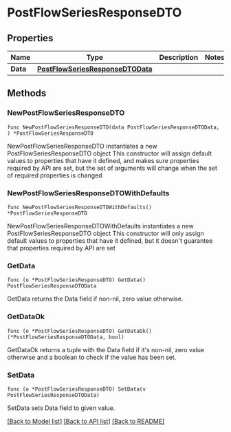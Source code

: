 # PostFlowSeriesResponseDTO

## Properties

Name | Type | Description | Notes
------------ | ------------- | ------------- | -------------
**Data** | [**PostFlowSeriesResponseDTOData**](PostFlowSeriesResponseDTOData.md) |  | 

## Methods

### NewPostFlowSeriesResponseDTO

`func NewPostFlowSeriesResponseDTO(data PostFlowSeriesResponseDTOData, ) *PostFlowSeriesResponseDTO`

NewPostFlowSeriesResponseDTO instantiates a new PostFlowSeriesResponseDTO object
This constructor will assign default values to properties that have it defined,
and makes sure properties required by API are set, but the set of arguments
will change when the set of required properties is changed

### NewPostFlowSeriesResponseDTOWithDefaults

`func NewPostFlowSeriesResponseDTOWithDefaults() *PostFlowSeriesResponseDTO`

NewPostFlowSeriesResponseDTOWithDefaults instantiates a new PostFlowSeriesResponseDTO object
This constructor will only assign default values to properties that have it defined,
but it doesn't guarantee that properties required by API are set

### GetData

`func (o *PostFlowSeriesResponseDTO) GetData() PostFlowSeriesResponseDTOData`

GetData returns the Data field if non-nil, zero value otherwise.

### GetDataOk

`func (o *PostFlowSeriesResponseDTO) GetDataOk() (*PostFlowSeriesResponseDTOData, bool)`

GetDataOk returns a tuple with the Data field if it's non-nil, zero value otherwise
and a boolean to check if the value has been set.

### SetData

`func (o *PostFlowSeriesResponseDTO) SetData(v PostFlowSeriesResponseDTOData)`

SetData sets Data field to given value.



[[Back to Model list]](../README.md#documentation-for-models) [[Back to API list]](../README.md#documentation-for-api-endpoints) [[Back to README]](../README.md)


